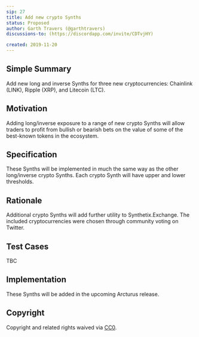 ```yaml
---
sip: 27
title: Add new crypto Synths
status: Proposed
author: Garth Travers (@garthtravers)
discussions-to: (https://discordapp.com/invite/CDTvjHY)

created: 2019-11-20
---
```


<!--You can leave these HTML comments in your merged SIP and delete the visible duplicate text guides, they will not appear and may be helpful to refer to if you edit it again. This is the suggested template for new SIPs. Note that an SIP number will be assigned by an editor. When opening a pull request to submit your SIP, please use an abbreviated title in the filename, `sip-draft_title_abbrev.md`. The title should be 44 characters or less.-->

## Simple Summary
<!--"If you can't explain it simply, you don't understand it well enough." Provide a simplified and layman-accessible explanation of the SIP.-->
Add new long and inverse Synths for three new cryptocurrencies: Chainlink (LINK), Ripple (XRP), and Litecoin (LTC). 

## Motivation
<!--The motivation is critical for SIPs that want to change Synthetix. It should clearly explain why the existing protocol specification is inadequate to address the problem that the SIP solves. SIP submissions without sufficient motivation may be rejected outright.-->
Adding long/inverse exposure to a range of new crypto Synths will allow traders to profit from bullish or bearish bets on the value of some of the best-known tokens in the ecosystem. 

## Specification
<!--The technical specification should describe the syntax and semantics of any new feature.-->
These Synths will be implemented in much the same way as the other long/inverse crypto Synths. Each crypto Synth will have upper and lower thresholds. 

## Rationale
<!--The rationale fleshes out the specification by describing what motivated the design and why particular design decisions were made. It should describe alternate designs that were considered and related work, e.g. how the feature is supported in other languages. The rationale may also provide evidence of consensus within the community, and should discuss important objections or concerns raised during discussion.-->
Additional crypto Synths will add further utility to Synthetix.Exchange. The included cryptocurrencies were chosen through community voting on Twitter. 

## Test Cases
<!--Test cases for an implementation are mandatory for SIPs but can be included with the implementation..-->
TBC

## Implementation
<!--The implementations must be completed before any SIP is given status "Implemented", but it need not be completed before the SIP is "Approved". While there is merit to the approach of reaching consensus on the specification and rationale before writing code, the principle of "rough consensus and running code" is still useful when it comes to resolving many discussions of API details.-->
These Synths will be added in the upcoming Arcturus release. 

## Copyright
Copyright and related rights waived via [CC0](https://creativecommons.org/publicdomain/zero/1.0/).
